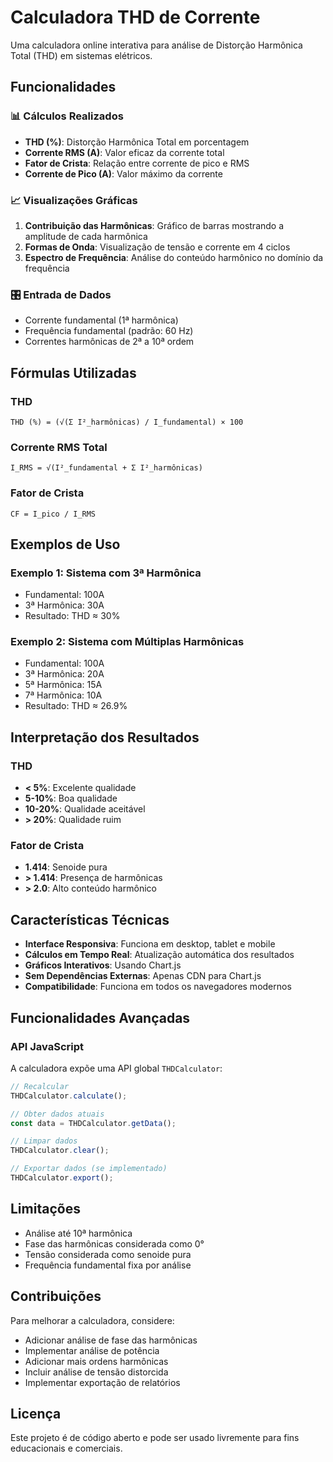 # Calculadora THD de Corrente

Uma calculadora online interativa para análise de Distorção Harmônica Total (THD) em sistemas elétricos.

## Funcionalidades

### 📊 Cálculos Realizados
- **THD (%)**: Distorção Harmônica Total em porcentagem
- **Corrente RMS (A)**: Valor eficaz da corrente total
- **Fator de Crista**: Relação entre corrente de pico e RMS
- **Corrente de Pico (A)**: Valor máximo da corrente

### 📈 Visualizações Gráficas
1. **Contribuição das Harmônicas**: Gráfico de barras mostrando a amplitude de cada harmônica
2. **Formas de Onda**: Visualização de tensão e corrente em 4 ciclos
3. **Espectro de Frequência**: Análise do conteúdo harmônico no domínio da frequência

### 🎛️ Entrada de Dados
- Corrente fundamental (1ª harmônica)
- Frequência fundamental (padrão: 60 Hz)
- Correntes harmônicas de 2ª a 10ª ordem

## Fórmulas Utilizadas

### THD
```
THD (%) = (√(Σ I²_harmônicas) / I_fundamental) × 100
```

### Corrente RMS Total
```
I_RMS = √(I²_fundamental + Σ I²_harmônicas)
```

### Fator de Crista
```
CF = I_pico / I_RMS
```

## Exemplos de Uso

### Exemplo 1: Sistema com 3ª Harmônica
- Fundamental: 100A
- 3ª Harmônica: 30A
- Resultado: THD ≈ 30%

### Exemplo 2: Sistema com Múltiplas Harmônicas
- Fundamental: 100A
- 3ª Harmônica: 20A
- 5ª Harmônica: 15A
- 7ª Harmônica: 10A
- Resultado: THD ≈ 26.9%

## Interpretação dos Resultados

### THD
- **< 5%**: Excelente qualidade
- **5-10%**: Boa qualidade
- **10-20%**: Qualidade aceitável
- **> 20%**: Qualidade ruim

### Fator de Crista
- **1.414**: Senoide pura
- **> 1.414**: Presença de harmônicas
- **> 2.0**: Alto conteúdo harmônico

## Características Técnicas

- **Interface Responsiva**: Funciona em desktop, tablet e mobile
- **Cálculos em Tempo Real**: Atualização automática dos resultados
- **Gráficos Interativos**: Usando Chart.js
- **Sem Dependências Externas**: Apenas CDN para Chart.js
- **Compatibilidade**: Funciona em todos os navegadores modernos

## Funcionalidades Avançadas

### API JavaScript
A calculadora expõe uma API global `THDCalculator`:

```javascript
// Recalcular
THDCalculator.calculate();

// Obter dados atuais
const data = THDCalculator.getData();

// Limpar dados
THDCalculator.clear();

// Exportar dados (se implementado)
THDCalculator.export();
```

## Limitações

- Análise até 10ª harmônica
- Fase das harmônicas considerada como 0°
- Tensão considerada como senoide pura
- Frequência fundamental fixa por análise

## Contribuições

Para melhorar a calculadora, considere:
- Adicionar análise de fase das harmônicas
- Implementar análise de potência
- Adicionar mais ordens harmônicas
- Incluir análise de tensão distorcida
- Implementar exportação de relatórios

## Licença

Este projeto é de código aberto e pode ser usado livremente para fins educacionais e comerciais. 
